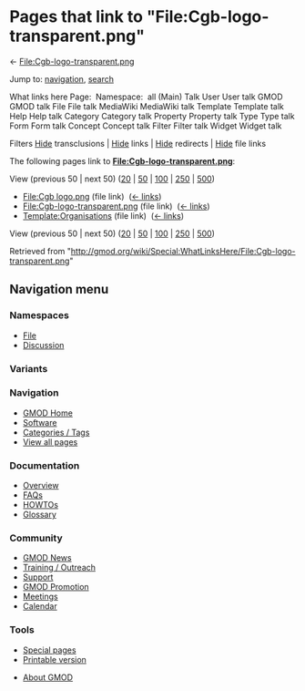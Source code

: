 <div id="mw-page-base" class="noprint">

</div>

<div id="mw-head-base" class="noprint">

</div>

<div id="content" class="mw-body" role="main">

<span id="top"></span>

<div id="mw-js-message" style="display:none;">

</div>



# <span dir="auto">Pages that link to "File:Cgb-logo-transparent.png"</span>

<div id="bodyContent">

<div id="contentSub">

←
[File:Cgb-logo-transparent.png](/wiki/File:Cgb-logo-transparent.png "File:Cgb-logo-transparent.png")

</div>

<div id="jump-to-nav" class="mw-jump">

Jump to: [navigation](#mw-navigation), [search](#p-search)

</div>

<div id="mw-content-text">

What links here Page:  Namespace:  all (Main) Talk User User talk GMOD
GMOD talk File File talk MediaWiki MediaWiki talk Template Template talk
Help Help talk Category Category talk Property Property talk Type Type
talk Form Form talk Concept Concept talk Filter Filter talk Widget
Widget talk

Filters
[Hide](/mediawiki/index.php?title=Special:WhatLinksHere/File:Cgb-logo-transparent.png&hidetrans=1 "Special:WhatLinksHere/File:Cgb-logo-transparent.png")
transclusions \|
[Hide](/mediawiki/index.php?title=Special:WhatLinksHere/File:Cgb-logo-transparent.png&hidelinks=1 "Special:WhatLinksHere/File:Cgb-logo-transparent.png")
links \|
[Hide](/mediawiki/index.php?title=Special:WhatLinksHere/File:Cgb-logo-transparent.png&hideredirs=1 "Special:WhatLinksHere/File:Cgb-logo-transparent.png")
redirects \|
[Hide](/mediawiki/index.php?title=Special:WhatLinksHere/File:Cgb-logo-transparent.png&hideimages=1 "Special:WhatLinksHere/File:Cgb-logo-transparent.png")
file links

The following pages link to
**[File:Cgb-logo-transparent.png](/wiki/File:Cgb-logo-transparent.png "File:Cgb-logo-transparent.png")**:

View (previous 50 \| next 50)
([20](/mediawiki/index.php?title=Special:WhatLinksHere/File:Cgb-logo-transparent.png&limit=20 "Special:WhatLinksHere/File:Cgb-logo-transparent.png")
\|
[50](/mediawiki/index.php?title=Special:WhatLinksHere/File:Cgb-logo-transparent.png&limit=50 "Special:WhatLinksHere/File:Cgb-logo-transparent.png")
\|
[100](/mediawiki/index.php?title=Special:WhatLinksHere/File:Cgb-logo-transparent.png&limit=100 "Special:WhatLinksHere/File:Cgb-logo-transparent.png")
\|
[250](/mediawiki/index.php?title=Special:WhatLinksHere/File:Cgb-logo-transparent.png&limit=250 "Special:WhatLinksHere/File:Cgb-logo-transparent.png")
\|
[500](/mediawiki/index.php?title=Special:WhatLinksHere/File:Cgb-logo-transparent.png&limit=500 "Special:WhatLinksHere/File:Cgb-logo-transparent.png"))

- [File:Cgb logo.png](/wiki/File:Cgb_logo.png "File:Cgb logo.png") (file
  link) ‎ <span class="mw-whatlinkshere-tools">([←
  links](/mediawiki/index.php?title=Special:WhatLinksHere&target=File%3ACgb+logo.png "Special:WhatLinksHere"))</span>
- [File:Cgb-logo-transparent.png](/wiki/File:Cgb-logo-transparent.png "File:Cgb-logo-transparent.png")
  (file link) ‎ <span class="mw-whatlinkshere-tools">([←
  links](/mediawiki/index.php?title=Special:WhatLinksHere&target=File%3ACgb-logo-transparent.png "Special:WhatLinksHere"))</span>
- [Template:Organisations](/wiki/Template:Organisations "Template:Organisations")
  (file link) ‎ <span class="mw-whatlinkshere-tools">([←
  links](/mediawiki/index.php?title=Special:WhatLinksHere&target=Template%3AOrganisations "Special:WhatLinksHere"))</span>

View (previous 50 \| next 50)
([20](/mediawiki/index.php?title=Special:WhatLinksHere/File:Cgb-logo-transparent.png&limit=20 "Special:WhatLinksHere/File:Cgb-logo-transparent.png")
\|
[50](/mediawiki/index.php?title=Special:WhatLinksHere/File:Cgb-logo-transparent.png&limit=50 "Special:WhatLinksHere/File:Cgb-logo-transparent.png")
\|
[100](/mediawiki/index.php?title=Special:WhatLinksHere/File:Cgb-logo-transparent.png&limit=100 "Special:WhatLinksHere/File:Cgb-logo-transparent.png")
\|
[250](/mediawiki/index.php?title=Special:WhatLinksHere/File:Cgb-logo-transparent.png&limit=250 "Special:WhatLinksHere/File:Cgb-logo-transparent.png")
\|
[500](/mediawiki/index.php?title=Special:WhatLinksHere/File:Cgb-logo-transparent.png&limit=500 "Special:WhatLinksHere/File:Cgb-logo-transparent.png"))

</div>

<div class="printfooter">

Retrieved from
"<http://gmod.org/wiki/Special:WhatLinksHere/File:Cgb-logo-transparent.png>"

</div>

<div id="catlinks" class="catlinks catlinks-allhidden">

</div>

<div class="visualClear">

</div>

</div>

</div>

<div id="mw-navigation">

## Navigation menu

<div id="mw-head">



<div id="left-navigation">

<div id="p-namespaces" class="vectorTabs" role="navigation"
aria-labelledby="p-namespaces-label">

### Namespaces

- <span id="ca-nstab-image"><a href="/wiki/File:Cgb-logo-transparent.png" accesskey="c"
  title="View the file page [c]">File</a></span>
- <span id="ca-talk"><a
  href="/mediawiki/index.php?title=File_talk:Cgb-logo-transparent.png&amp;action=edit&amp;redlink=1"
  accesskey="t"
  title="Discussion about the content page [t]">Discussion</a></span>

</div>

<div id="p-variants" class="vectorMenu emptyPortlet" role="navigation"
aria-labelledby="p-variants-label">

### 

### Variants[](#)

<div class="menu">

</div>

</div>

</div>

<div id="right-navigation">





</div>



</div>

</div>

</div>

<div id="mw-panel">

<div id="p-logo" role="banner">

<a href="/wiki/Main_Page"
style="background-image: url(http://gmod.org/images/GMOD-cogs.png);"
title="Visit the main page"></a>

</div>

<div id="p-Navigation" class="portal" role="navigation"
aria-labelledby="p-Navigation-label">

### Navigation

<div class="body">

- <span id="n-GMOD-Home">[GMOD Home](/wiki/Main_Page)</span>
- <span id="n-Software">[Software](/wiki/GMOD_Components)</span>
- <span id="n-Categories-.2F-Tags">[Categories /
  Tags](/wiki/Categories)</span>
- <span id="n-View-all-pages">[View all
  pages](/wiki/Special:AllPages)</span>

</div>

</div>

<div id="p-Documentation" class="portal" role="navigation"
aria-labelledby="p-Documentation-label">

### Documentation

<div class="body">

- <span id="n-Overview">[Overview](/wiki/Overview)</span>
- <span id="n-FAQs">[FAQs](/wiki/Category:FAQ)</span>
- <span id="n-HOWTOs">[HOWTOs](/wiki/Category:HOWTO)</span>
- <span id="n-Glossary">[Glossary](/wiki/Glossary)</span>

</div>

</div>

<div id="p-Community" class="portal" role="navigation"
aria-labelledby="p-Community-label">

### Community

<div class="body">

- <span id="n-GMOD-News">[GMOD News](/wiki/GMOD_News)</span>
- <span id="n-Training-.2F-Outreach">[Training /
  Outreach](/wiki/Training_and_Outreach)</span>
- <span id="n-Support">[Support](/wiki/Support)</span>
- <span id="n-GMOD-Promotion">[GMOD
  Promotion](/wiki/GMOD_Promotion)</span>
- <span id="n-Meetings">[Meetings](/wiki/Meetings)</span>
- <span id="n-Calendar">[Calendar](/wiki/Calendar)</span>

</div>

</div>

<div id="p-tb" class="portal" role="navigation"
aria-labelledby="p-tb-label">

### Tools

<div class="body">

- <span id="t-specialpages"><a href="/wiki/Special:SpecialPages" accesskey="q"
  title="A list of all special pages [q]">Special pages</a></span>
- <span id="t-print"><a
  href="/mediawiki/index.php?title=Special:WhatLinksHere/File:Cgb-logo-transparent.png&amp;printable=yes"
  rel="alternate" accesskey="p"
  title="Printable version of this page [p]">Printable version</a></span>

</div>

</div>

</div>

</div>

<div id="footer" role="contentinfo">

- <span id="footer-places-about">[About
  GMOD](/wiki/GMOD:About "GMOD:About")</span>

<!-- -->






</div>
